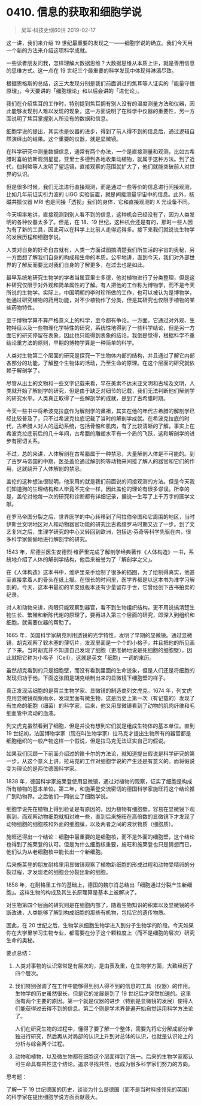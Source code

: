 # 0410. 信息的获取和细胞学说
> 吴军·科技史纲60讲
2019-02-17

这一讲，我们来介绍 19 世纪最重要的发现之一——细胞学说的确立。我们今天用一个新的方法来介绍这项科学成就。

一些读者朋友问我，怎样理解大数据思维？大数据思维从本质上讲，就是善用信息的思维方式。这一点在 19 世纪三个最重要的科学发现中体现得淋漓尽致。

根据恩格斯的总结，这三大发现分别是我们前面讲过的焦耳等人证实的「能量守恒原理」，今天要讲的「细胞理论」和以后会讲的「进化论」。

我们在介绍焦耳的工作时，特别提到焦耳拥有别人没有的温度测量方法和仪器，因此能够发现别人难以发现的现象，这一方面说明了在科学中仪器的重要性，另一方面说明了焦耳掌握别人所没有的数据和信息。

细胞学说的提出，其实也是仪器的进步，得到了前人得不到的信息后，通过逻辑自然演绎出的结果。这个重要的仪器，就是显微镜。

在科学研究中测量数据信息，通常有两个办法，一个是直接测量和观测，比如古希腊时喜帕恰斯观测星星，亚里士多德到各地收集动植物，就属于这种方法。到了近代，伽利略等人发明了望远镜，直接观察的范围就扩大了，他们就能突破前人对世界的认识。

但是很多时候，我们无法进行直接观测，而是通过一些等价的信息进行间接观测，比如几年前证实引力波的 LIGO 实验装置，就是间接测量宇宙中的信息。此外，核磁共振仪器 MRI 也是间接「透视」我们的身体，它和直接观测的 X 光设备不同。

今天坦率地讲，直接观测到别人看不到的信息，这种机会已经没有了，因为人类发明的各种仪器太多了。但是，在 18、19 世纪，这种机会还是有的，那时一些人因为有了新的工具，因此可以在科学上比前人走得远得多。接下来我们就说说生物学的发展历程和细胞学说。

人类对自身的好奇自古就有，人类一方面试图搞清楚我们所生活的宇宙的奥秘，另一方面想了解我们自身的构成和生命的本质。公平地讲，直到今天，我们对外部世界的了解反而要比对我们自身的了解更多，在过去也是如此。

最早系统地研究生物学的学者当属亚里士多德，他对植物进行了分类整理，但是这种研究仅限于对外观和简单属性的了解。有人把他的工作称为博物学，而不是今天所说的生物学。实际上，中国明朝的李时珍所做的工作，也可以被认为是博物学，他通过研究植物的药用功能，对不少植物作了分类，但是其研究也仅限于植物的某些药物特性。

至于博物学算不算严格意义上的科学，至今都有争论。一方面，它通过对外观、生物特征以及一些物理化学特性的研究，系统性地得到了一些科学结论，但是另一方面它的研究停留在表象，因此也只能得到表象的结论。我倒是觉得，根据科学不重结论重方法的原则，早期的博物学算是一种简单的科学。

人类对生物第二个层面的研究是探究一下生物体内部的结构，并且通过了解它内部各部分的功能，了解整个生物体的活动，乃至生命的原理。在这个层面的研究就依赖于解剖学了。

尽管从出土的文物和一些文字记载来看，早在美索不达米亚文明和古埃及文明，人类就开始了解剖学的研究，但是由于缺乏对细节的记载，我们无法判断他们解剖学的研究水平。人类真正取得了一些解剖学的成就，是到了古希腊时期。

今天一些书中将希波克拉底作为解剖学的鼻祖，其实在他的年代古希腊的解剖学已经比较普及了，只不过希波克拉底记载了当时的解剖学成就。在希波克拉底的时代，古希腊人对人的运动系统，包括骨骼和肌肉，有了比较清晰的了解，事实上在希波克拉底前后的几十年间，古希腊的雕塑水平有一个质的飞跃，这和解剖学的进步有密切关系。

不过，总的来讲，人体解剖在古希腊属于一种禁忌，大量解剖人体是不可能的。到了古罗马帝国的中期，医圣盖伦通过解剖狗等动物来间接了解人的器官和它们的作用，这就绕开了人体解剖的禁忌。

盖伦的这种想法很聪明，他采用的就是我们前面说的间接观测的方法。但是今天我们知道狗的生理结构和人毕竟不完全一样，因此盖伦的理论有很多谬误。所幸的是，盖伦对他每一次的研究和诊断都有详细记录，据说一生写了上千万字的医学文献。

在罗马帝国分裂之后，世界医学的中心转移到了阿拉伯帝国和它周围的地区，当时伊斯兰文明地区对人和动物器官功能的研究比古希腊罗马时期又近了一步。到了文艺复兴之后，生理学研究的中心又转回到欧洲，包括达·芬奇等科学先驱在内，很多科学家偷偷地进行解剖学的研究。

1543 年，尼德兰医生安德烈·维萨里完成了解剖学经典著作《人体构造》一书，系统地介绍了人体的解剖学结构，他后来被誉为了「解剖学之父」。

在《人体构造》这本书中，维萨里亲手绘制了很多的插图，为了绘制得真实，他甚至直接拿着人的骨头在纸上描。在很长的时间里，医学界都是以这本书为准学习解剖的。今天，这本书最初的羊皮纸版本还有少量留存于世，它曾经创下古书拍卖的纪录。

对人和动物来讲，肉眼只能观察到器官，看不到生物组织结构，更不用说搞清楚生物生长、繁殖和新陈代谢的原理了。要再进入第三个层面的研究，即深入到组织和细胞，就需要仪器的帮助了。

1665 年，英国科学家胡克利用透镜的光学特性，发明了早期的显微镜。通过显微镜，胡克观察了软木塞的薄切片，发现里面是一个个的小格子，并且把他的所见画了下来。当时胡克并不知道自己发现了细胞（更准确地说是死细胞的细胞壁），因此就把它称为小格子（Cell），这就是英文「细胞」一词的来历。

虽然胡克看到的只是细胞壁，而没有看到里面的生命迹象，但是人们还是将细胞的发现归功于他。下面这张图是胡克绘制出来的显微镜下细胞壁的样子。

真正发现活细胞的是荷兰生物学家、显微镜的制造商列文虎克。1674 年，列文虎克用显微镜观察雨水，发现里面有微生物，这是历史上第一次（有记载的）发现了有生命的细胞（细菌）的科学家，后来，他又用显微镜看到了动物的肌肉纤维和毛细血管中流动的血液。

列文虎克虽然看到了细胞，但是并没有想到它们就是组成生物体的基本单位。直到 19 世纪初，法国博物学家（现在叫生物学家）拉马克才提出生物所有的器官都是细胞组织的一般产物这样一个假说，但是拉马克无法证实自己的假说。

如果我们回顾一下前面介绍过的笛卡尔的方法论，就知道提出假说是科学研究的第一步，从这个意义上讲，拉马克的工作对细胞学说的产生还是有意义的。而将假说变为理论的是两位德国科学家。

1838 年，德国科学家施莱登使用显微镜，通过对植物的观察，证实了细胞是构成所有植物的基本单位。第二年，和施莱登交流密切的德国科学家施旺将这个结论推广到动物界。之后他们一同创立了细胞学说。

细胞学说先在植物上得到验证是有原因的，因为植物有细胞壁，容易在显微镜下观察到。而观察动物细胞就相对难一些，直到后来施旺在高倍数的显微镜下才发现了动物细胞的细胞核和外面的细胞膜，以及两者之间的液状物质（细胞质）。

施旺还得出一个结论：细胞中最重要的是细胞核，而不是外面的细胞壁，这个结论也得到了施莱登的认可。但是为什么细胞核重要，施旺和施莱登也只是猜想而已，他们认为从老细胞核中能长出一个新细胞。

后来施莱登的朋友耐格里用显微镜观察了植物新细胞的形成过程和动物受精卵的分裂过程，才发现老的细胞会分裂出新的细胞。

1858 年，在耐格里工作的基础上，德国的魏尔肖总结出「细胞通过分裂产生新细胞」。这样生物的构成及其生长原理算是基本上被解决了。

对生物第四个层面的研究则是在细胞内部了，随着生物知识的积累以及显微镜的不断改进，人类能够了解到构成细胞的那些有机物，包括它的遗传物质。

因此，在 20 世纪之后，生物学从细胞生物学进入到分子生物学的阶段。今天如果你在大学里学习生物专业，都需要在分子这个颗粒度上（而不是细胞的层次）研究生命的奥秘。

要点总结：

1. 人类对事物的认识常常是有层次的，是由表及里，在生物学方面，大致经历了四个层次。

2. 我们特别强调了在工作中能够得到别人得不到的信息的工具（仪器）的作用。生物学的历史虽然很长，但是它的发展是到了 19 世纪后才突然加速的。这里面有两个主要的原因。第一个就是仪器的进步（特别是显微镜的发展）使得人们能获得过去得不到的信息。第二个则是学术界普遍开始自觉运用科学方法论了。

	人们在研究生物的过程中，懂得了要了解一个整体，需要先将它分解成部分单独进行研究，然后再从对局部的认识上升到对总体的认识，也就是认识论上的分析与综合两个过程。

3. 动物和植物，以及微生物都在细胞这个层面得到了统一。后来的生物学家都认可生命具有共性这个结论。追求寻找共性，也成为很多科学家们努力的方向。

思考题：

了解一下 19 世纪德国的历史，谈谈为什么是德国（而不是当时科技领先的英国）的科学家在提出细胞学说方面贡献最大。



